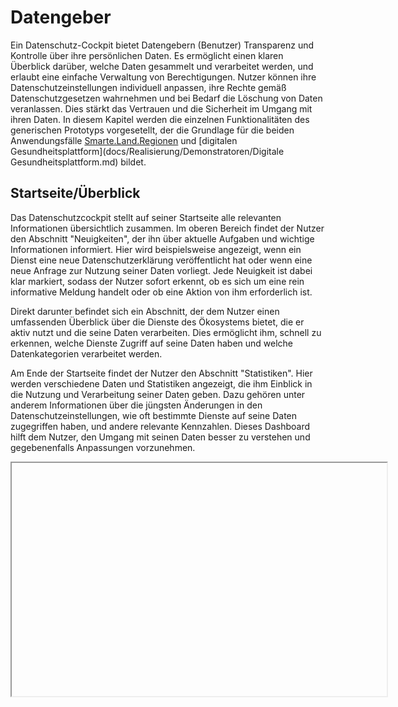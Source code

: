 
# Datengeber

Ein Datenschutz-Cockpit bietet Datengebern (Benutzer) Transparenz und Kontrolle über ihre persönlichen Daten. Es ermöglicht einen klaren Überblick darüber, welche Daten gesammelt und verarbeitet werden, und erlaubt eine einfache Verwaltung von Berechtigungen. Nutzer können ihre Datenschutzeinstellungen individuell anpassen, ihre Rechte gemäß Datenschutzgesetzen wahrnehmen und bei Bedarf die Löschung von Daten veranlassen. Dies stärkt das Vertrauen und die Sicherheit im Umgang mit ihren Daten.
In diesem Kapitel werden die einzelnen Funktionalitäten des generischen Prototyps vorgesetellt, der die Grundlage für die beiden Anwendungsfälle [Smarte.Land.Regionen](docs/Realisierung/Demonstratoren/Smarte.Land.Regionen.md) und [digitalen Gesundheitsplattform](docs/Realisierung/Demonstratoren/Digitale Gesundheitsplattform.md) bildet.

## Startseite/Überblick

Das Datenschutzcockpit stellt auf seiner Startseite alle relevanten Informationen übersichtlich zusammen. Im oberen Bereich findet der Nutzer den Abschnitt "Neuigkeiten", der ihn über aktuelle Aufgaben und wichtige Informationen informiert. Hier wird beispielsweise angezeigt, wenn ein Dienst eine neue Datenschutzerklärung veröffentlicht hat oder wenn eine neue Anfrage zur Nutzung seiner Daten vorliegt. Jede Neuigkeit ist dabei klar markiert, sodass der Nutzer sofort erkennt, ob es sich um eine rein informative Meldung handelt oder ob eine Aktion von ihm erforderlich ist.

Direkt darunter befindet sich ein Abschnitt, der dem Nutzer einen umfassenden Überblick über die Dienste des Ökosystems bietet, die er aktiv nutzt und die seine Daten verarbeiten. Dies ermöglicht ihm, schnell zu erkennen, welche Dienste Zugriff auf seine Daten haben und welche Datenkategorien verarbeitet werden.

Am Ende der Startseite findet der Nutzer den Abschnitt "Statistiken". Hier werden verschiedene Daten und Statistiken angezeigt, die ihm Einblick in die Nutzung und Verarbeitung seiner Daten geben. Dazu gehören unter anderem Informationen über die jüngsten Änderungen in den Datenschutzeinstellungen, wie oft bestimmte Dienste auf seine Daten zugegriffen haben, und andere relevante Kennzahlen. Dieses Dashboard hilft dem Nutzer, den Umgang mit seinen Daten besser zu verstehen und gegebenenfalls Anpassungen vorzunehmen.
<iframe title="Maps" width="600" height="373.5" src="https://maps.google.de></iframe>

## Meine Daten

Lorem ipsum dolor sit amet, consetetur sadipscing elitr, sed diam nonumy eirmod tempor invidunt ut labore et dolore magna aliquyam erat, sed diam voluptua.

## Meine Dienste

Lorem ipsum dolor sit amet, consetetur sadipscing elitr, sed diam nonumy eirmod tempor invidunt ut labore et dolore magna aliquyam erat, sed diam voluptua.

### Antrag auf Datenauskunft und Datenübertragung

Lorem ipsum dolor sit amet, consetetur sadipscing elitr, sed diam nonumy eirmod tempor invidunt ut labore et dolore magna aliquyam erat, sed diam voluptua.

### Antrag auf Löschung

Lorem ipsum dolor sit amet, consetetur sadipscing elitr, sed diam nonumy eirmod tempor invidunt ut labore et dolore magna aliquyam erat, sed diam voluptua.


## Berechtigungen

Lorem ipsum dolor sit amet, consetetur sadipscing elitr, sed diam nonumy eirmod tempor invidunt ut labore et dolore magna aliquyam erat, sed diam voluptua.
